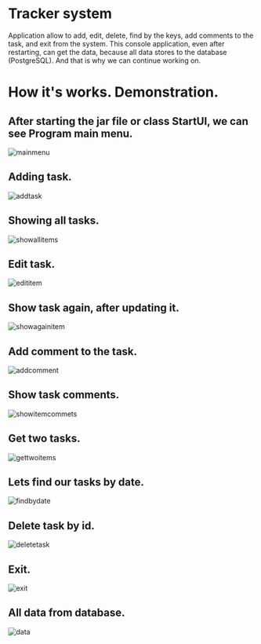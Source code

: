 # Tracker system
Application allow to add, edit, delete, find by the keys, add comments to the task, and exit from the system. 
This console application, even after restarting, can get the data, because all data stores to the database (PostgreSQL).
And that is why we can continue working on.

# How it's works. Demonstration.

## After starting the jar file or class StartUI, we can see Program main menu.
![mainmenu](https://user-images.githubusercontent.com/22581071/51185278-5be4b680-18df-11e9-95bf-e7aacea73615.jpg)

## Adding task.
![addtask](https://user-images.githubusercontent.com/22581071/51185279-5be4b680-18df-11e9-8e62-0b9d7e13398e.jpg)

## Showing all tasks.
![showallitems](https://user-images.githubusercontent.com/22581071/51185280-5c7d4d00-18df-11e9-824c-a0d622afbedd.jpg)

## Edit task.
![edititem](https://user-images.githubusercontent.com/22581071/51185281-5c7d4d00-18df-11e9-8a12-02b077399cb4.jpg)

## Show task again, after updating it.
![showagainitem](https://user-images.githubusercontent.com/22581071/51185282-5c7d4d00-18df-11e9-9d37-37ae5014ab83.jpg)

## Add comment to the task.
![addcomment](https://user-images.githubusercontent.com/22581071/51185283-5c7d4d00-18df-11e9-9db8-2ddb658549f9.jpg)

## Show task comments.
![showitemcommets](https://user-images.githubusercontent.com/22581071/51185284-5c7d4d00-18df-11e9-921d-e6a8448ccb2c.jpg)

## Get two tasks.
![gettwoitems](https://user-images.githubusercontent.com/22581071/51185285-5d15e380-18df-11e9-9777-9b63cf272dc4.jpg)

## Lets find our tasks by date.
![findbydate](https://user-images.githubusercontent.com/22581071/51185286-5d15e380-18df-11e9-8cc6-3dd4b9c095c1.jpg)

## Delete task by id.
![deletetask](https://user-images.githubusercontent.com/22581071/51185287-5dae7a00-18df-11e9-8cdb-160d84dd29c7.jpg)

## Exit.
![exit](https://user-images.githubusercontent.com/22581071/51185288-5dae7a00-18df-11e9-845d-038626d0308b.jpg)

## All data from database.
![data](https://user-images.githubusercontent.com/22581071/51185289-5dae7a00-18df-11e9-8348-878d86095d92.jpg)  